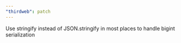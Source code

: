 ```yaml
---
"thirdweb": patch
---
```


Use stringify instead of JSON.stringify in most places to handle bigint serialization
